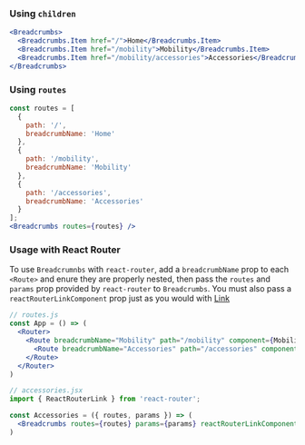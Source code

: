 ### Using `children`
```jsx
<Breadcrumbs>
  <Breadcrumbs.Item href="/">Home</Breadcrumbs.Item>
  <Breadcrumbs.Item href="/mobility">Mobility</Breadcrumbs.Item>
  <Breadcrumbs.Item href="/mobility/accessories">Accessories</Breadcrumbs.Item>
</Breadcrumbs>
```


### Using `routes`
```jsx
const routes = [
  {
    path: '/',
    breadcrumbName: 'Home'
  },
  {
    path: '/mobility',
    breadcrumbName: 'Mobility'
  },
  {
    path: '/accessories',
    breadcrumbName: 'Accessories'
  }
];
<Breadcrumbs routes={routes} />
```

### Usage with React Router
To use `Breadcrumnbs` with `react-router`, add a `breadcrumbName` prop to each `<Route>` and enure they are properly
nested, then pass the `routes` and `params` prop provided by `react-router` to `Breadcrumbs`. You must also pass a `reactRouterLinkComponent` prop just as you would with [Link](#link)

```jsx static
// routes.js
const App = () => (
  <Router>
    <Route breadcrumbName="Mobility" path="/mobility" component={Mobility}>
      <Route breadcrumbName="Accessories" path="/accessories" component={Accessories}>
    </Route>
  </Router>
)
```

```jsx static
// accessories.jsx
import { ReactRouterLink } from 'react-router';

const Accessories = ({ routes, params }) => (
  <Breadcrumbs routes={routes} params={params} reactRouterLinkComponent={ReactRouterLink} />
)

```
